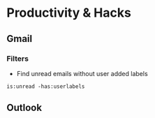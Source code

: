 # Productivity & Hacks

## Gmail
### Filters
- Find unread emails without user added labels
```
is:unread -has:userlabels 
```

## Outlook
